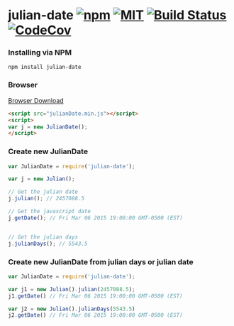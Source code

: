 # julian-date [![npm](https://img.shields.io/npm/v/julian-date.svg)](https://www.npmjs.com/package/julian-date) [![MIT](https://img.shields.io/npm/l/julian-date.svg)](https://github.com/jonhester/julian-date/blob/master/LICENSE) [![Build Status](https://travis-ci.org/jonhester/julian-date.svg?branch=master)](https://travis-ci.org/jonhester/julian-date) [![CodeCov](https://img.shields.io/codecov/c/github/jonhester/julian-date.svg)](https://codecov.io/github/jonhester/julian-date)

### Installing via NPM
```
npm install julian-date
```

### Browser
[Browser Download](https://github.com/jonhester/julian-date/releases/download/v1.0.0/julianDate.min.js.zip) 
```html
<script src="julianDate.min.js"></script>
<script>
var j = new JulianDate();
</script>
```
### Create new JulianDate
```js
var JulianDate = require('julian-date');

var j = new Julian();

// Get the julian date
j.julian(); // 2457088.5

// Get the javascript date
j.getDate(); // Fri Mar 06 2015 19:00:00 GMT-0500 (EST)


// Get the julian days
j.julianDays(); // 5543.5

```

### Create new JulianDate from julian days or julian date

```js
var JulianDate = require('julian-date');

var j1 = new Julian().julian(2457088.5);
j1.getDate() // Fri Mar 06 2015 19:00:00 GMT-0500 (EST)

var j2 = new Julian().julianDays(5543.5)
j2.getDate() // Fri Mar 06 2015 19:00:00 GMT-0500 (EST)

```
